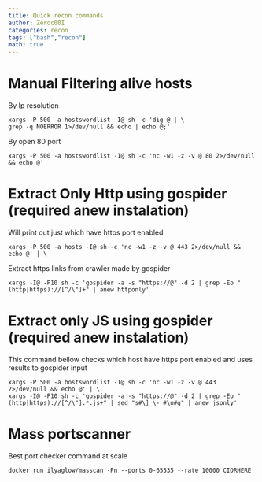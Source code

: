 ```yaml
---
title: Quick recon commands
author: Zeroc00I
categories: recon
tags: ["bash","recon"]
math: true
---
```


# Manual Filtering alive hosts
	
 By Ip resolution

	xargs -P 500 -a hostswordlist -I@ sh -c 'dig @ | \
	grep -q NOERROR 1>/dev/null && echo | echo @;'
	
 By open 80 port

	xargs -P 500 -a hostswordlist -I@ sh -c 'nc -w1 -z -v @ 80 2>/dev/null && echo @'

# Extract Only Http using gospider (required anew instalation)
 Will print out just which have https port enabled

	xargs -P 500 -a hosts -I@ sh -c 'nc -w1 -z -v @ 443 2>/dev/null && echo @' | \

 Extract https links from crawler made by gospider

	xargs -I@ -P10 sh -c 'gospider -a -s "https://@" -d 2 | grep -Eo "(http|https)://[^/\"]+" | anew httponly'

# Extract only JS using gospider (required anew instalation)
 This command bellow checks which host have https port enabled and uses results to gospider input

	xargs -P 500 -a hostswordlist -I@ sh -c 'nc -w1 -z -v @ 443 2>/dev/null && echo @' | \
	xargs -I@ -P10 sh -c 'gospider -a -s "https://@" -d 2 | grep -Eo "(http|https)://[^/\"].*.js+" | sed "s#\] \- #\n#g" | anew jsonly'

# Mass portscanner
 Best port checker command at scale

	docker run ilyaglow/masscan -Pn --ports 0-65535 --rate 10000 CIDRHERE
